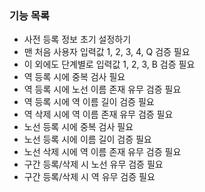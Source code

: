 ### 기능 목록
- 사전 등록 정보 초기 설정하기 
- 맨 처음 사용자 입력값 1, 2, 3, 4, Q 검증 필요
- 이 외에도 단계별로 입력값 1, 2, 3, B 검증 필요
- 역 등록 시에 중복 검사 필요
- 역 등록 시에 노선 이름 존재 유무 검증 필요
- 역 등록 시에 역 이름 길이 검증 필요
- 역 삭제 시에 역 이름 존재 유무 검증 필요
- 노선 등록 시에 중복 검사 필요
- 노선 등록 시에 이름 길이 검증 필요
- 노선 삭제 시에 역 이름 존재 유무 검증 필요
- 구간 등록/삭제 시 노선 유무 검증 필요
- 구간 등록/삭제 시 역 유무 검증 필요
